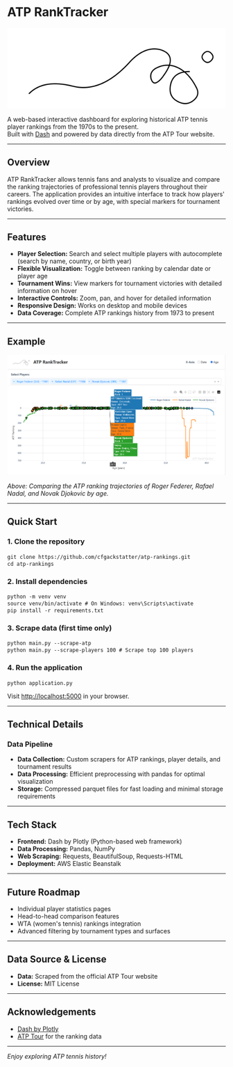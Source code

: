 # ATP RankTracker

![Header Image](static/header_image.png)

A web-based interactive dashboard for exploring historical ATP tennis player rankings from the 1970s to the present.  
Built with [Dash](https://dash.plotly.com/) and powered by data directly from the ATP Tour website.

---

## Overview

ATP RankTracker allows tennis fans and analysts to visualize and compare the ranking trajectories of professional tennis players throughout their careers.
The application provides an intuitive interface to track how players' rankings evolved over time or by age, with special markers for tournament victories.

---

## Features

- **Player Selection:** Search and select multiple players with autocomplete (search by name, country, or birth year)
- **Flexible Visualization:** Toggle between ranking by calendar date or player age
- **Tournament Wins:** View markers for tournament victories with detailed information on hover
- **Interactive Controls:** Zoom, pan, and hover for detailed information
- **Responsive Design:** Works on desktop and mobile devices
- **Data Coverage:** Complete ATP rankings history from 1973 to present

---

## Example

![ATP Rankings Visualization Example](static/example_chart_big3.png)

*Above: Comparing the ATP ranking trajectories of Roger Federer, Rafael Nadal, and Novak Djokovic by age.*

---

## Quick Start

### 1. Clone the repository

```console
git clone https://github.com/cfgackstatter/atp-rankings.git
cd atp-rankings
```

### 2. Install dependencies

```console
python -m venv venv
source venv/bin/activate # On Windows: venv\Scripts\activate
pip install -r requirements.txt
```

### 3. Scrape data (first time only)

```console
python main.py --scrape-atp
python main.py --scrape-players 100 # Scrape top 100 players
```

### 4. Run the application

```console
python application.py
```

Visit [http://localhost:5000](http://localhost:5000) in your browser.

---

## Technical Details

### Data Pipeline

- **Data Collection:** Custom scrapers for ATP rankings, player details, and tournament results
- **Data Processing:** Efficient preprocessing with pandas for optimal visualization
- **Storage:** Compressed parquet files for fast loading and minimal storage requirements

---

## Tech Stack

- **Frontend:** Dash by Plotly (Python-based web framework)
- **Data Processing:** Pandas, NumPy
- **Web Scraping:** Requests, BeautifulSoup, Requests-HTML
- **Deployment:** AWS Elastic Beanstalk

---

## Future Roadmap

- Individual player statistics pages
- Head-to-head comparison features
- WTA (women's tennis) rankings integration
- Advanced filtering by tournament types and surfaces

---

## Data Source & License

- **Data:** Scraped from the official ATP Tour website
- **License:** MIT License

---

## Acknowledgements

- [Dash by Plotly](https://dash.plotly.com/)
- [ATP Tour](https://www.atptour.com/) for the ranking data

---

*Enjoy exploring ATP tennis history!*